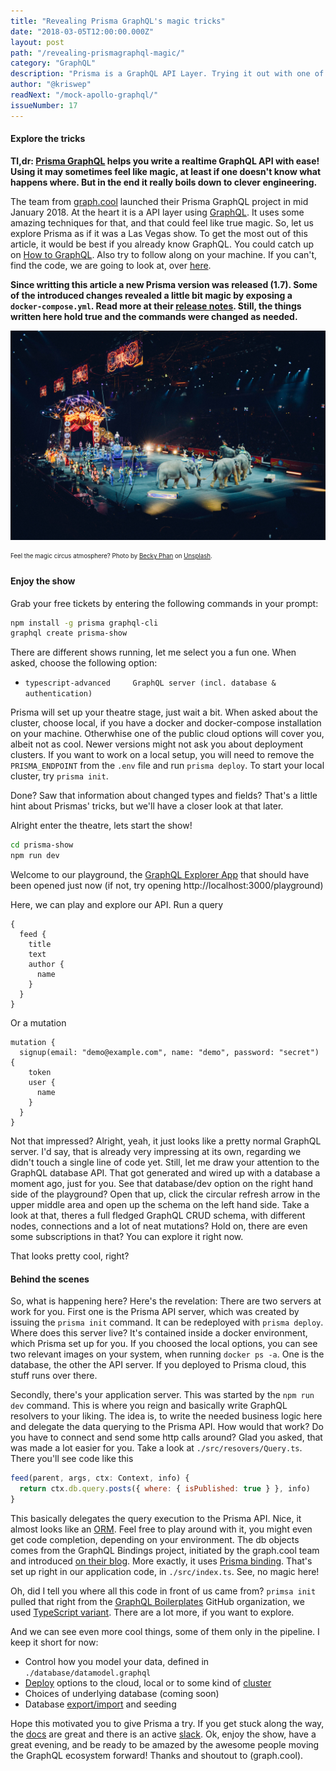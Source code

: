 ```yaml
---
title: "Revealing Prisma GraphQL's magic tricks"
date: "2018-03-05T12:00:00.000Z"
layout: post
path: "/revealing-prismagraphql-magic/"
category: "GraphQL"
description: "Prisma is a GraphQL API Layer. Trying it out with one of the available boilerplates gives you a ton of great features, almost feeling like magic. But is it? Let's have a look behind the tricks!"
author: "@kriswep"
readNext: "/mock-apollo-graphql/"
issueNumber: 17
---
```


#### Explore the tricks

**Tl,dr: [Prisma GraphQL](https://www.prismagraphql.com/) helps you write a realtime GraphQL API with ease! Using it may sometimes feel like magic, at least if one doesn't know what happens where. But in the end it really boils down to clever engineering.**

The team from [graph.cool](graph.cool) launched their Prisma GraphQL project in mid January 2018. At the heart it is a API layer using [GraphQL](http://graphql.org/). It uses some amazing techniques for that, and that could feel like true magic. So, let us explore Prisma as if it was a Las Vegas show. To get the most out of this article, it would be best if you already know GraphQL. You could catch up on [How to GraphQL](https://www.howtographql.com/). Also try to follow along on your machine. If you can't, find the code, we are going to look at, over [here](https://github.com/kriswep/prisma-show).

**Since writting this article a new Prisma version was released (1.7).
Some of the introduced changes revealed a little bit magic by exposing a `docker-compose.yml`.
Read more at their [release notes](https://github.com/graphcool/prisma/releases/tag/1.7.0).
Still, the things written here hold true and the commands were changed as needed.**

![A circus show with elephants and different artists, some of them on motorcyles.](circus.jpg)

<p><sub><sup>Feel the magic circus atmosphere? Photo by <a href="https://unsplash.com/@beckyphan">Becky Phan</a> on <a href="https://unsplash.com/photos/o8-670KHgK8">Unsplash</a>.</sup></sub></p>

#### Enjoy the show

Grab your free tickets by entering the following commands in your prompt:

```bash
npm install -g prisma graphql-cli
graphql create prisma-show
```

There are different shows running, let me select you a fun one. When asked, choose the following option:
 - `typescript-advanced     GraphQL server (incl. database & authentication)`

Prisma will set up your theatre stage, just wait a bit. When asked about the cluster, choose local, if you have a docker and docker-compose installation on your machine. Otherwhise one of the public cloud options will cover you, albeit not as cool. Newer versions might not ask you about deployment clusters. If you want to work on a local setup, you will need to remove the `PRISMA_ENDPOINT` from the `.env` file and run `prisma deploy`. To start your local cluster, try `prisma init`.

Done? Saw that information about changed types and fields? That's a little hint about Prismas' tricks, but we'll have a closer look at that later.

Alright enter the theatre, lets start the show!

```bash
cd prisma-show
npm run dev
```

Welcome to our playground, the [GraphQL Explorer App](/playground-better-graphiql/) that should have been opened just now (if not, try opening http://localhost:3000/playground)

Here, we can play and explore our API. Run a query
```
{
  feed {
    title
    text
    author {
      name
    }
  }
}
```
Or a mutation
```
mutation {
  signup(email: "demo@example.com", name: "demo", password: "secret") {
    token
    user {
      name
    }
  }
}
```

Not that impressed? Alright, yeah, it just looks like a pretty normal GraphQL server. I'd say, that is already very impressing at its own, regarding we didn't touch a single line of code yet. Still, let me draw your attention to the GraphQL database API. That got generated and wired up with a database a moment ago, just for you. See that database/dev option on the right hand side of the playground? Open that up, click the circular refresh arrow in the upper middle area and open up the schema on the left hand side. Take a look at that, theres a full fledged GraphQL CRUD schema, with different nodes, connections and a lot of neat mutations? Hold on, there are even some subscriptions in that? You can explore it right now.

That looks pretty cool, right?

#### Behind the scenes

So, what is happening here? Here's the revelation: There are two servers at work for you. First one is the Prisma API server, which was created by issuing the `prisma init` command. It can be redeployed with `prisma deploy`. Where does this server live? It's contained inside a docker environment, which Prisma set up for you. If you choosed the local options, you can see two relevant images on your system, when running `docker ps -a`. One is the database, the other the API server. If you deployed to Prisma cloud, this stuff runs over there.

Secondly, there's your application server. This was started by the `npm run dev` command. This is where you reign and basically write GraphQL resolvers to your liking. The idea is, to write the needed business logic here and delegate the data querying to the Prisma API. How would that work? Do you have to connect and send some http calls around? Glad you asked, that was made a lot easier for you. Take a look at `./src/resovers/Query.ts`. There you'll see code like this
```JavaScript
feed(parent, args, ctx: Context, info) {
  return ctx.db.query.posts({ where: { isPublished: true } }, info)
}
```
This basically delegates the query execution to the Prisma API. Nice, it almost looks like an [ORM](https://en.wikipedia.org/wiki/Object-relational_mapping). Feel free to play around with it, you might even get code completion, depending on your environment. The db objects comes from the GraphQL Bindings project, initiated by the graph.cool team and introduced [on their blog](https://blog.graph.cool/reusing-composing-graphql-apis-with-graphql-bindings-80a4aa37cff5). More exactly, it uses [Prisma binding](https://github.com/graphcool/prisma-binding). That's set up right in our application code, in `./src/index.ts`. See, no magic here!

Oh, did I tell you where all this code in front of us came from? `primsa init` pulled that right from the [GraphQL Boilerplates](https://github.com/graphql-boilerplates) GitHub organization, we used [TypeScript variant](https://github.com/graphql-boilerplates/typescript-graphql-server). There are a lot more, if you want to explore.

And we can see even more cool things, some of them only in the pipeline. I keep it short for now:
  - Control how you model your data, defined in `./database/datamodel.graphql`
  - [Deploy](https://www.prismagraphql.com/docs/tutorials/cluster-deployment/kubernetes-aiqu8ahgha) options to the cloud, local or to some kind of [cluster](https://www.prismagraphql.com/docs/reference/clusters/overview-eu2ood0she)
  - Choices of underlying database (coming soon)
  - Database [export/import](https://www.prismagraphql.com/docs/reference/data-import-and-export/data-import-ol2eoh8xie) and seeding

Hope this motivated you to give Prisma a try. If you get stuck along the way, the [docs](https://www.prismagraphql.com/docs) are great and there is an active [slack](https://slack.graph.cool/).
Ok, enjoy the show, have a great evening, and be ready to be amazed by the awesome people moving the GraphQL ecosystem forward! Thanks and shoutout to (graph.cool).